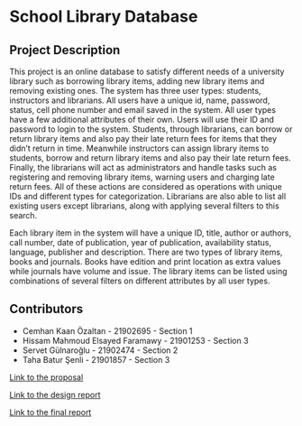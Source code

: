 # School Library Database

## Project Description
This project is an online database to satisfy different needs of a university library such as borrowing library items, adding new library items and removing existing ones. The system has three user types: students, instructors and librarians. All users have a unique id, name, password, status, cell phone number and email saved in the system. All user types have a few additional attributes of their own. Users will use their ID and password to login to the system. Students, through librarians, can borrow or return library items and also pay their late return fees for items that they didn’t return in time. Meanwhile instructors can assign library items to students, borrow and return library items and also pay their late return fees. Finally, the librarians will act as administrators and handle tasks such as registering and removing library items, warning users and charging late return fees. All of these actions are considered as operations with unique IDs and different types for categorization. Librarians are also able to list all existing users except librarians, along with applying several filters to this search.

Each library item in the system will have a unique ID, title, author or authors, call number, date of publication, year of publication, availability status, language, publisher and description. There are two types of library items, books and journals. Books have edition and print location as extra values while journals have volume and issue. The library items can be listed using combinations of several filters on different attributes by all user types.

## Contributors
- Cemhan Kaan Özaltan - 21902695 - Section 1
- Hissam Mahmoud Elsayed Faramawy - 21901253 - Section 3
- Servet Gülnaroğlu - 21902474 - Section 2
- Taha Batur Şenli - 21901857 - Section 3

[Link to the proposal](https://kaanozaltan.github.io/school-library-database/Group26Proposal.pdf)

[Link to the design report](https://kaanozaltan.github.io/school-library-database/Group26DesignReport.pdf)

[Link to the final report](https://kaanozaltan.github.io/school-library-database/Group26FinalReport.pdf)